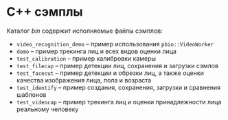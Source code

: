 # C++ сэмплы

Каталог *bin* содержит исполняемые файлы сэмплов:

* `video_recognition_demo` – пример использования `pbio::VideoWorker`
* `demo` – пример трекинга лиц и всех видов оценки лица
* `test_calibration` – пример калибровки камеры
* `test_filecap` – пример детекции лиц, сохранения и загрузки сэмлов
* `test_facecut` – пример детекции и обрезки лиц, а также оценки качества изображения лица, пола и возраста
* `test_identify` – пример создания, сохранения, загрузки и сравнения шаблонов
* `test_videocap` – пример трекинга лиц и оценки принадлежности лица реальному человеку
